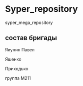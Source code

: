 # Syper_repository
syper_mega_repository


## состав бригады

Якунин Павел

Яшенко 

Приходько

группа М211

